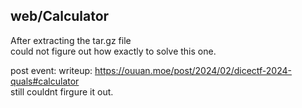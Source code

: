 ## web/Calculator
After extracting the tar.gz file  
could not figure out how exactly to solve this one.

post event: writeup: https://ouuan.moe/post/2024/02/dicectf-2024-quals#calculator  
still couldnt firgure it out.
